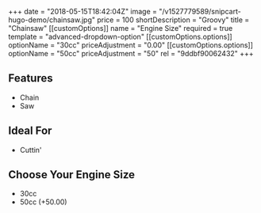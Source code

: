 +++
date = "2018-05-15T18:42:04Z"
image = "/v1527779589/snipcart-hugo-demo/chainsaw.jpg"
price = 100
shortDescription = "Groovy"
title = "Chainsaw"
[[customOptions]]
name = "Engine Size"
required = true
template = "advanced-dropdown-option"
[[customOptions.options]]
optionName = "30cc"
priceAdjustment = "0.00"
[[customOptions.options]]
optionName = "50cc"
priceAdjustment = "50"
rel = "9ddbf90062432"
+++
## Features

- Chain
- Saw

## Ideal For

- Cuttin'

## Choose Your Engine Size

- 30cc
- 50cc (+50.00)
